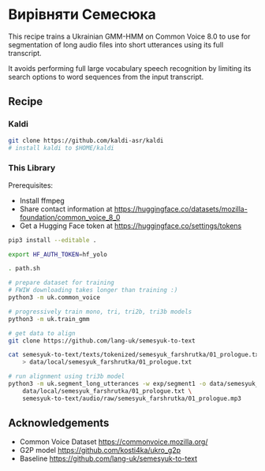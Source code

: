 # Вирівняти Семесюка

This recipe trains a Ukrainian GMM-HMM on Common Voice 8.0 to use
for segmentation of long audio files into short utterances using its full transcript.

It avoids performing full large vocabulary speech recognition
by limiting its search options to word sequences from the input transcript.

## Recipe

### Kaldi

```bash
git clone https://github.com/kaldi-asr/kaldi
# install kaldi to $HOME/kaldi
```

### This Library

Prerequisites:

- Install ffmpeg
- Share contact information at https://huggingface.co/datasets/mozilla-foundation/common_voice_8_0
- Get a Hugging Face token at https://huggingface.co/settings/tokens

```bash
pip3 install --editable .

export HF_AUTH_TOKEN=hf_yolo

. path.sh

# prepare dataset for training
# FWIW downloading takes longer than training :)
python3 -m uk.common_voice

# progressively train mono, tri, tri2b, tri3b models
python3 -m uk.train_gmm

# get data to align
git clone https://github.com/lang-uk/semesyuk-to-text

cat semesyuk-to-text/texts/tokenized/semesyuk_farshrutka/01_prologue.txt | python3 -m uk.nlp_uk_tokens \
    > data/local/semesyuk_farshrutka/01_prologue.txt

# run alignment using tri3b model
python3 -m uk.segment_long_utterances -w exp/segment1 -o data/semesyuk_farshrutka_prologue \
    data/local/semesyuk_farshrutka/01_prologue.txt \
    semesyuk-to-text/audio/raw/semesyuk_farshrutka/01_prologue.mp3
```

## Acknowledgements

- Common Voice Dataset https://commonvoice.mozilla.org/
- G2P model https://github.com/kosti4ka/ukro_g2p
- Baseline https://github.com/lang-uk/semesyuk-to-text
